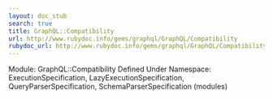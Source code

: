 ```yaml
---
layout: doc_stub
search: true
title: GraphQL::Compatibility
url: http://www.rubydoc.info/gems/graphql/GraphQL/Compatibility
rubydoc_url: http://www.rubydoc.info/gems/graphql/GraphQL/Compatibility
---
```


Module: GraphQL::Compatibility
Defined Under Namespace:
ExecutionSpecification, LazyExecutionSpecification,
QueryParserSpecification, SchemaParserSpecification (modules)

